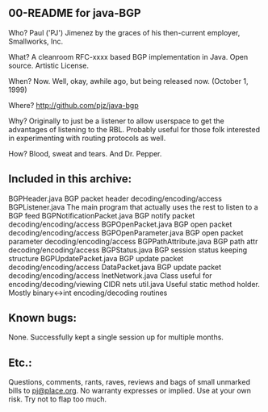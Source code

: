 
00-README for java-BGP
----------------------

Who?   Paul ('PJ') Jimenez by the graces of his 
         then-current employer, Smallworks, Inc.

What?  A cleanroom RFC-xxxx based BGP implementation in Java.  Open source.
       Artistic License.
 
When?  Now.  Well, okay, awhile ago, but being released now. (October 1, 1999)

Where? http://github.com/pjz/java-bgp

Why?   Originally to just be a listener to allow userspace to get the advantages
         of listening to the RBL.  Probably useful for those folk interested in
         experimenting with routing protocols as well.

How?   Blood, sweat and tears.  And Dr. Pepper.

Included in this archive:
------------------------
BGPHeader.java             BGP packet header decoding/encoding/access
BGPListener.java           The main program that actually uses the 
                             rest to listen to a BGP feed
BGPNotificationPacket.java BGP notify packet decoding/encoding/access
BGPOpenPacket.java         BGP open packet decoding/encoding/access
BGPOpenParameter.java      BGP open packet parameter decoding/encoding/access
BGPPathAttribute.java      BGP path attr decoding/encoding/access
BGPStatus.java             BGP session status keeping structure
BGPUpdatePacket.java       BGP update packet decoding/encoding/access
DataPacket.java            BGP update packet decoding/encoding/access
InetNetwork.java           Class useful for encoding/decoding/viewing CIDR nets
util.java                  Useful static method holder.  Mostly binary<->int
                             encoding/decoding routines

Known bugs:
-----------

None.   Successfully kept a single session up for multiple months.

Etc.:
-----

Questions, comments, rants, raves, reviews and bags of small unmarked
bills to pj@place.org.  No warranty expresses or implied.  Use at your
own risk.  Try not to flap too much.
  


